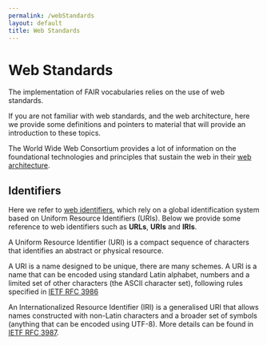 ```yaml
---
permalink: /webStandards
layout: default
title: Web Standards
---
```


# Web Standards

The implementation of FAIR vocabularies relies on the use of web standards.

If you are not familiar with web standards, and the web architecture, here we provide some definitions and pointers to material that will provide an introduction to these topics.

The World Wide Web Consortium provides a lot of information on the foundational technologies and principles that sustain the web in their [web architecture](https://www.w3.org/TR/webarch/).

## Identifiers

Here we refer to [web identifiers](https://www.w3.org/TR/webarch/#identification), which rely on a global identification system based on Uniform Resource Identifiers (URIs). Below we provide some reference to web identifiers such as **URLs**, **URIs** and **IRIs**.

A Uniform Resource Identifier (URI) is a compact sequence of characters that identifies an abstract or physical resource.

A URI is a name designed to be unique, there are many schemes. A URI is a name that can be encoded using standard Latin alphabet, numbers and a limited set of other characters (the ASCII character set), following rules specified in [IETF RFC 3986](https://tools.ietf.org/html/rfc3986)

An Internationalized Resource Identifier (IRI) is a generalised URI that allows names constructed with non-Latin characters and a broader set of symbols (anything that can be encoded using UTF-8). More details can be found in [IETF RFC 3987](https://tools.ietf.org/html/rfc3987).

